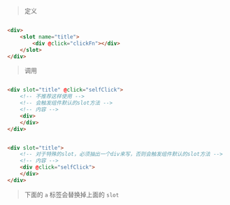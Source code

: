 > 定义

```html

<div>
    <slot name="title">
        <div @click="clickFn"></div>
    </slot>
</div>

```

> 调用

```html

<div slot="title" @click="selfClick">
    <!-- 不推荐这样使用 -->
    <!-- 会触发组件默认的slot方法 -->
    <!-- 内容 -->
    <div>
    </div>
</div>

```

```html

<div slot="title">
    <!-- 对于特殊的slot，必须抽出一个div来写，否则会触发组件默认的slot方法 -->
    <!-- 内容 -->
    <div @click="selfClick">
    </div>
</div>

```

> 下面的 `a` 标签会替换掉上面的 `slot`
